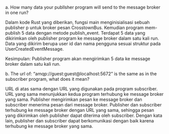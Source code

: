 a. How many data your publlsher program will send to the message broker in one run?  

Dalam kode Rust yang diberikan, fungsi main menginisialisasi sebuah publisher p untuk broker pesan CrosstownBus. Kemudian program mem-publish 5 data dengan metode publish_event. Terdapat 5 data yang dikirimkan oleh publisher program ke message broker dalam satu kali run. Data yang dikirim berupa user id dan nama pengguna sesuai struktur pada UserCreatedEventMessage. 

Kesimpulan: Publisher program akan mengirimkan 5 data ke message broker dalam satu kali run.


b. The url of: “amqp://guest:guest@localhost:5672” is the same as in the subscriber program, what does it mean? 

URL di atas sama dengan URL yang digunakan pada program subscriber. URL yang sama menunjukkan kedua program terhubung ke message broker yang sama. Publisher mengirimkan pesan ke message broker dan subscriber menerima pesan dari message broker. Publisher dan subscriber terhubung ke message broker dengan URL yang sama, sehingga pesan yang dikirimkan oleh publisher dapat diterima oleh subscriber. Dengan kata lain, publisher dan subscriber dapat berkomunikasi dengan baik karena terhubung ke message broker yang sama.